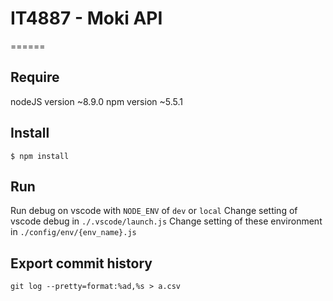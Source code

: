 # IT4887 - Moki API
======
## Require
nodeJS version ~8.9.0
npm version ~5.5.1

## Install
```
$ npm install
```

## Run
Run debug on vscode with `NODE_ENV` of `dev` or `local`
Change setting of vscode debug in `./.vscode/launch.js`
Change setting of these environment in `./config/env/{env_name}.js`

## Export commit history
```
git log --pretty=format:%ad,%s > a.csv
```